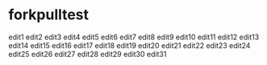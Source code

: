 # forkpulltest
edit1
edit2
edit3
edit4
edit5
edit6
edit7
edit8
edit9
edit10
edit11
edit12
edit13
edit14
edit15
edit16
edit17
edit18
edit19
edit20
edit21
edit22
edit23
edit24
edit25
edit26
edit27
edit28
edit29
edit30
edit31
